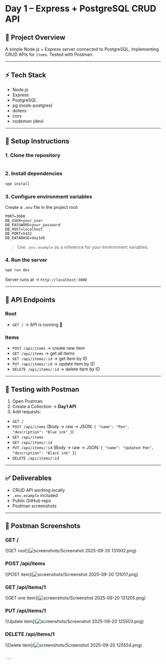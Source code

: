 # Day 1 – Express + PostgreSQL CRUD API

## 📌 Project Overview
A simple Node.js + Express server connected to PostgreSQL, implementing CRUD APIs for `items`. Tested with Postman.

---

## ⚡ Tech Stack
- Node.js
- Express
- PostgreSQL
- pg (node-postgres)
- dotenv
- cors
- nodemon (dev)

---

## 🚀 Setup Instructions

### 1. Clone the repository
```bash

````

### 2. Install dependencies

```bash
npm install
```

### 3. Configure environment variables

Create a `.env` file in the project root:

```env
PORT=3000
DB_USER=your_user
DB_PASSWORD=your_password
DB_HOST=localhost
DB_PORT=5432
DB_DATABASE=day1db
```

> Use `.env.example` as a reference for your environment variables.

### 4. Run the server

```bash
npm run dev
```

Server runs at → `http://localhost:3000`

---

## 🔑 API Endpoints

### Root

* `GET /` → API is running 🚀

### Items

* `POST /api/items` → create new item
* `GET /api/items` → get all items
* `GET /api/items/:id` → get item by ID
* `PUT /api/items/:id` → update item by ID
* `DELETE /api/items/:id` → delete item by ID

---

## 🧪 Testing with Postman

1. Open Postman
2. Create a Collection → **Day1 API**
3. Add requests:

* `GET /`
* `POST /api/items` (Body → raw → JSON: `{ "name": "Pen", "description": "Blue ink" }`)
* `GET /api/items`
* `GET /api/items/:id`
* `PUT /api/items/:id` (Body → raw → JSON: `{ "name": "Updated Pen", "description": "Black ink" }`)
* `DELETE /api/items/:id`

---

## ✅ Deliverables

* CRUD API working locally
* `.env.example` included
* Public GitHub repo
* Postman screenshots

---

## 🧪 Postman Screenshots

### GET /

!\[GET root]\(![screenshots/Screenshot 2025-09-20 131002.png](<screenshoots/Screenshot 2025-09-20 131002.png>))

### POST /api/items

!\[POST item]\(![screenshots/Screenshot 2025-09-20 131017.png](<screenshoots/Screenshot 2025-09-20 131017.png>))

### GET /api/items/1

!\[GET one item]\(![screenshots/Screenshot 2025-09-20 131205.png](<screenshoots/Screenshot 2025-09-20 131205.png>))

### PUT /api/items/1

!\[Update item]\(![screenshots/Screenshot 2025-09-20 125503.png](<screenshoots/Screenshot 2025-09-20 125503.png>))

### DELETE /api/items/1

!\[Delete item]\(![screenshots/Screenshot 2025-09-20 125554.png](<screenshoots/Screenshot 2025-09-20 125554.png>))

```

---
